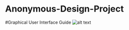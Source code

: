 # Anonymous-Design-Project

#Graphical User Interface Guide
![alt text](https://github.com/B-Harakat/Anonymous-Design-Project/Gui-Snippet.png "Tradezero web platform docker")
